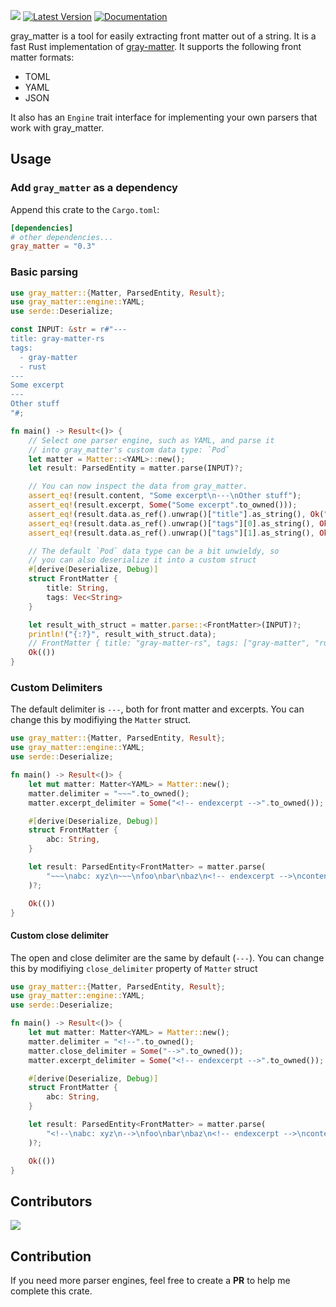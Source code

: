 ![](https://github.com/the-alchemists-of-arland/gray-matter-rs/actions/workflows/ci.yml/badge.svg?branch=main)
[![Latest Version](https://img.shields.io/crates/v/gray_matter.svg)](https://crates.io/crates/gray_matter)
[![Documentation](https://docs.rs/gray_matter/badge.svg)](https://docs.rs/gray_matter)

gray_matter is a tool for easily extracting front matter out of a string. It is a fast Rust implementation of [gray-matter](https://github.com/jonschlinkert/gray-matter). It supports the following front matter formats:

- TOML
- YAML
- JSON

It also has an `Engine` trait interface for implementing your own parsers that work with gray_matter.

## Usage

### Add `gray_matter` as a dependency

Append this crate to the `Cargo.toml`:

```toml
[dependencies]
# other dependencies...
gray_matter = "0.3"
```

### Basic parsing

```rust
use gray_matter::{Matter, ParsedEntity, Result};
use gray_matter::engine::YAML;
use serde::Deserialize;

const INPUT: &str = r#"---
title: gray-matter-rs
tags:
  - gray-matter
  - rust
---
Some excerpt
---
Other stuff
"#;

fn main() -> Result<()> {
    // Select one parser engine, such as YAML, and parse it
    // into gray_matter's custom data type: `Pod`
    let matter = Matter::<YAML>::new();
    let result: ParsedEntity = matter.parse(INPUT)?;

    // You can now inspect the data from gray_matter.
    assert_eq!(result.content, "Some excerpt\n---\nOther stuff");
    assert_eq!(result.excerpt, Some("Some excerpt".to_owned()));
    assert_eq!(result.data.as_ref().unwrap()["title"].as_string(), Ok("gray-matter-rs".to_string()));
    assert_eq!(result.data.as_ref().unwrap()["tags"][0].as_string(), Ok("gray-matter".to_string()));
    assert_eq!(result.data.as_ref().unwrap()["tags"][1].as_string(), Ok("rust".to_string()));

    // The default `Pod` data type can be a bit unwieldy, so
    // you can also deserialize it into a custom struct
    #[derive(Deserialize, Debug)]
    struct FrontMatter {
        title: String,
        tags: Vec<String>
    }

    let result_with_struct = matter.parse::<FrontMatter>(INPUT)?;
    println!("{:?}", result_with_struct.data);
    // FrontMatter { title: "gray-matter-rs", tags: ["gray-matter", "rust"] }
    Ok(())
}
```

### Custom Delimiters

The default delimiter is `---`, both for front matter and excerpts. You can change this by modifiying the `Matter` struct.

```rust
use gray_matter::{Matter, ParsedEntity, Result};
use gray_matter::engine::YAML;
use serde::Deserialize;

fn main() -> Result<()> {
    let mut matter: Matter<YAML> = Matter::new();
    matter.delimiter = "~~~".to_owned();
    matter.excerpt_delimiter = Some("<!-- endexcerpt -->".to_owned());

    #[derive(Deserialize, Debug)]
    struct FrontMatter {
        abc: String,
    }

    let result: ParsedEntity<FrontMatter> = matter.parse(
        "~~~\nabc: xyz\n~~~\nfoo\nbar\nbaz\n<!-- endexcerpt -->\ncontent",
    )?;

    Ok(())
}
```

#### Custom close delimiter

The open and close delimiter are the same by default (`---`). You can change this by modifiying `close_delimiter` property of `Matter` struct

```rust
use gray_matter::{Matter, ParsedEntity, Result};
use gray_matter::engine::YAML;
use serde::Deserialize;

fn main() -> Result<()> {
    let mut matter: Matter<YAML> = Matter::new();
    matter.delimiter = "<!--".to_owned();
    matter.close_delimiter = Some("-->".to_owned());
    matter.excerpt_delimiter = Some("<!-- endexcerpt -->".to_owned());

    #[derive(Deserialize, Debug)]
    struct FrontMatter {
        abc: String,
    }

    let result: ParsedEntity<FrontMatter> = matter.parse(
        "<!--\nabc: xyz\n-->\nfoo\nbar\nbaz\n<!-- endexcerpt -->\ncontent",
    )?;

    Ok(())
}
```

## Contributors
<a href="https://github.com/the-alchemists-of-arland/gray-matter-rs/graphs/contributors">
    <img src="https://contrib.rocks/image?repo=the-alchemists-of-arland/gray-matter-rs" />
</a>

## Contribution

If you need more parser engines, feel free to create a **PR** to help me complete this crate.

